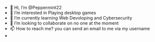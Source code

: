 - 👋 Hi, I’m @Peppermint22
- 👀 I’m interested in Playing desktop games
- 🌱 I’m currently learning Web Devoloping and Cybersecurity
- 💞️ I’m looking to collaborate on no one at the moment
- 📫 How to reach me? you can send an email to me via my username
- 

<!---
Peppermint22/Peppermint22 is a ✨ special ✨ repository because its `README.md` (this file) appears on your GitHub profile.
You can click the Preview link to take a look at your changes.
--->
